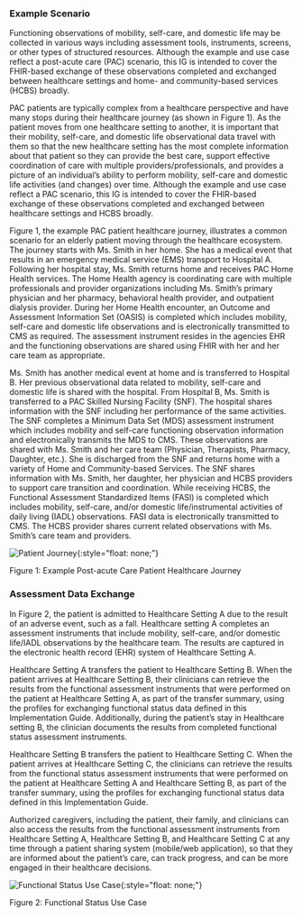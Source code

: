### Example Scenario

Functioning observations of mobility, self-care, and domestic life may be collected in various ways including assessment tools, instruments, screens, or other types of structured resources.  Although the example and use case reflect a post-acute care (PAC) scenario, this IG is intended to cover the FHIR-based exchange of these observations completed and exchanged between healthcare settings and home- and community-based services (HCBS) broadly.

PAC patients are typically complex from a healthcare perspective and have many stops during their healthcare journey (as shown in Figure 1). As the patient moves from one healthcare setting to another, it is important that their mobility, self-care, and domestic life observational data travel with them so that the new healthcare setting has the most complete information about that patient so they can provide the best care, support effective coordination of care with multiple providers/professionals, and provides a picture of an individual’s ability to perform mobility, self-care and domestic life activities (and changes) over time. Although the example and use case reflect a PAC scenario, this IG is intended to cover the FHIR-based exchange of these observations completed and exchanged between healthcare settings and HCBS broadly.

Figure 1, the example PAC patient healthcare journey, illustrates a common scenario for an elderly patient moving through the healthcare ecosystem. The journey starts with Ms. Smith in her home. She has a medical event that results in an emergency medical service (EMS) transport to Hospital A. Following her hospital stay, Ms. Smith returns home and receives PAC Home Health services. The Home Health agency is coordinating care with multiple professionals and provider organizations including Ms. Smith’s primary physician and her pharmacy, behavioral health provider, and outpatient dialysis provider. During her Home Health encounter, an Outcome and Assessment Information Set (OASIS) is completed which includes mobility, self-care and domestic life observations and is electronically transmitted to CMS as required. The assessment instrument resides in the agencies EHR and the functioning observations are shared using FHIR with her and her care team as appropriate.

Ms. Smith has another medical event at home and is transferred to Hospital B. Her previous observational data related to mobility, self-care and domestic life is shared with the hospital. From Hospital B, Ms. Smith is transferred to a PAC Skilled Nursing Facility (SNF). The hospital shares information with the SNF including her performance of the same activities. The SNF completes a Minimum Data Set (MDS) assessment instrument which includes mobility and self-care functioning observation information and electronically transmits the MDS to CMS. These observations are shared with Ms. Smith and her care team (Physician, Therapists, Pharmacy, Daughter, etc.). She is discharged from the SNF and returns home with a variety of Home and Community-based Services. The SNF shares information with Ms. Smith, her daughter, her physician and HCBS providers to support care transition and coordination. While receiving HCBS, the Functional Assessment Standardized Items (FASI) is completed which includes mobility, self-care, and/or domestic life/instrumental activities of daily living (IADL) observations. FASI data is electronically transmitted to CMS. The HCBS provider shares current related observations with Ms. Smith’s care team and providers.


![Patient Journey](Patient_Journey.png){:style="float: none;"}

Figure 1: Example Post-acute Care Patient Healthcare Journey


### Assessment Data Exchange

In Figure 2, the patient is admitted to Healthcare Setting A due to the result of an adverse event, such as a fall. Healthcare setting A completes an assessment instruments that include mobility, self-care, and/or domestic life/IADL observations by the healthcare team. The results are captured in the electronic health record (EHR) system of Healthcare Setting A.

Healthcare Setting A transfers the patient to Healthcare Setting B. When the patient arrives at Healthcare Setting B, their clinicians can retrieve the results from the functional assessment instruments that were performed on the patient at Healthcare Setting A, as part of the transfer summary, using the profiles for exchanging functional status data defined in this Implementation Guide. Additionally, during the patient’s stay in Healthcare setting B, the clinician documents the results from completed functional status assessment instruments.

Healthcare Setting B transfers the patient to Healthcare Setting C. When the patient arrives at Healthcare Setting C, the clinicians can retrieve the results from the functional status assessment instruments that were performed on the patient at Healthcare Setting A and Healthcare Setting B, as part of the transfer summary, using the profiles for exchanging functional status data defined in this Implementation Guide.

Authorized caregivers, including the patient, their family, and clinicians can also access the results from the functional assessment instruments from Healthcare Setting A, Healthcare Setting B, and Healthcare Setting C at any time through a patient sharing system (mobile/web application), so that they are informed about the patient’s care, can track progress, and can be more engaged in their healthcare decisions.


![Functional Status Use Case](Functional_Status_Use_Case.png){:style="float: none;"}

Figure 2: Functional Status Use Case